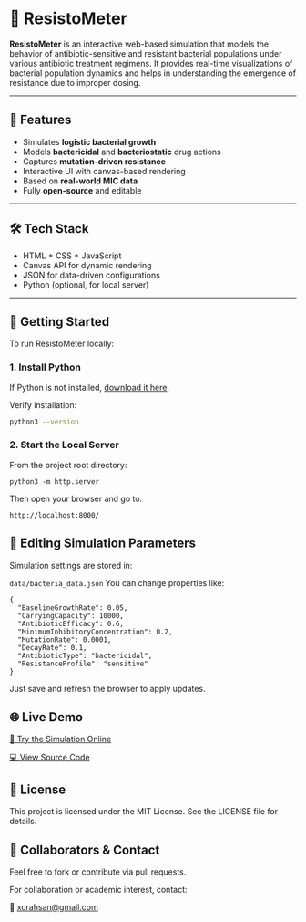 # 🧫 ResistoMeter

**ResistoMeter** is an interactive web-based simulation that models the behavior of antibiotic-sensitive and resistant bacterial populations under various antibiotic treatment regimens. It provides real-time visualizations of bacterial population dynamics and helps in understanding the emergence of resistance due to improper dosing.

---

## 🚀 Features

- Simulates **logistic bacterial growth**
- Models **bactericidal** and **bacteriostatic** drug actions
- Captures **mutation-driven resistance**
- Interactive UI with canvas-based rendering
- Based on **real-world MIC data**
- Fully **open-source** and editable

---

## 🛠️ Tech Stack

- HTML + CSS + JavaScript
- Canvas API for dynamic rendering
- JSON for data-driven configurations
- Python (optional, for local server)

---

## 🔧 Getting Started

To run ResistoMeter locally:

### 1. Install Python

If Python is not installed, [download it here](https://www.python.org/downloads/).

Verify installation:
```bash
python3 --version
```
### 2. Start the Local Server
From the project root directory:

```
python3 -m http.server
```
Then open your browser and go to:

```
http://localhost:8000/
```

## 🧬 Editing Simulation Parameters
Simulation settings are stored in:


`data/bacteria_data.json`
You can change properties like:

```
{
  "BaselineGrowthRate": 0.05,
  "CarryingCapacity": 10000,
  "AntibioticEfficacy": 0.6,
  "MinimumInhibitoryConcentration": 0.2,
  "MutationRate": 0.0001,
  "DecayRate": 0.1,
  "AntibioticType": "bactericidal",
  "ResistanceProfile": "sensitive"
}
```
Just save and refresh the browser to apply updates.

## 🌐 Live Demo
[🔬 Try the Simulation Online](https://m4lf0rm3d.github.io/ResistoMeter/)

[💻 View Source Code](https://github.com/m4lf0rm3d/ResistoMeter)

## 📄 License
This project is licensed under the MIT License.
See the LICENSE file for details.

## 🤝 Collaborators & Contact
Feel free to fork or contribute via pull requests.

For collaboration or academic interest, contact:

📧 xorahsan@gmail.com